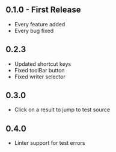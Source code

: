 ## 0.1.0 - First Release
* Every feature added
* Every bug fixed

## 0.2.3
* Updated shortcut keys
* Fixed toolBar button
* Fixed writer selector

## 0.3.0
* Click on a result to jump to test source

## 0.4.0
* Linter support for test errors
